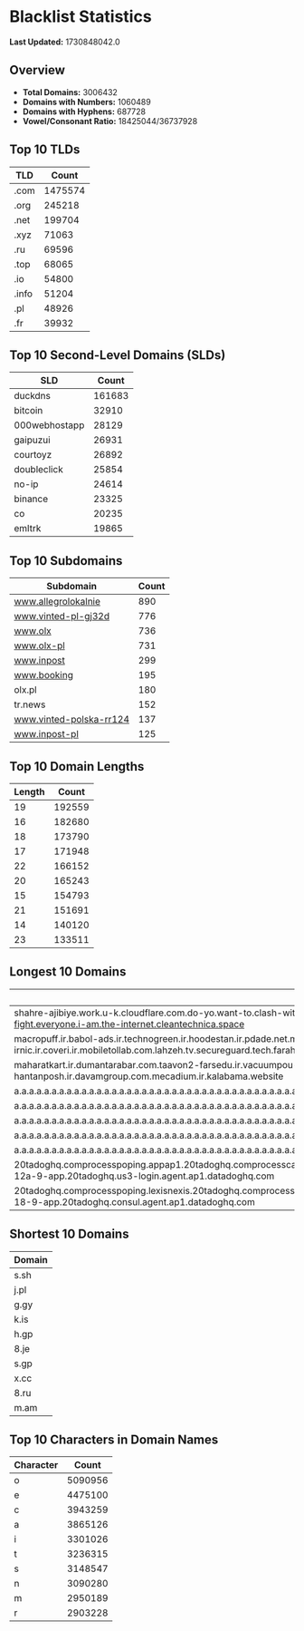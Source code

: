 # Blacklist Statistics

**Last Updated:** 1730848042.0

## Overview
- **Total Domains:** 3006432
- **Domains with Numbers:** 1060489
- **Domains with Hyphens:** 687728
- **Vowel/Consonant Ratio:** 18425044/36737928

## Top 10 TLDs
| TLD | Count |
| --- | ----- |
| .com | 1475574 |
| .org | 245218 |
| .net | 199704 |
| .xyz | 71063 |
| .ru | 69596 |
| .top | 68065 |
| .io | 54800 |
| .info | 51204 |
| .pl | 48926 |
| .fr | 39932 |

## Top 10 Second-Level Domains (SLDs)
| SLD | Count |
| --- | ----- |
| duckdns | 161683 |
| bitcoin | 32910 |
| 000webhostapp | 28129 |
| gaipuzui | 26931 |
| courtoyz | 26892 |
| doubleclick | 25854 |
| no-ip | 24614 |
| binance | 23325 |
| co | 20235 |
| emltrk | 19865 |

## Top 10 Subdomains
| Subdomain | Count |
| --------- | ----- |
| www.allegrolokalnie | 890 |
| www.vinted-pl-gj32d | 776 |
| www.olx | 736 |
| www.olx-pl | 731 |
| www.inpost | 299 |
| www.booking | 195 |
| olx.pl | 180 |
| tr.news | 152 |
| www.vinted-polska-rr124 | 137 |
| www.inpost-pl | 125 |

## Top 10 Domain Lengths
| Length | Count |
| ------ | ----- |
| 19 | 192559 |
| 16 | 182680 |
| 18 | 173790 |
| 17 | 171948 |
| 22 | 166152 |
| 20 | 165243 |
| 15 | 154793 |
| 21 | 151691 |
| 14 | 140120 |
| 23 | 133511 |

## Longest 10 Domains
| Domain |
| ------ |
| shahre-ajibiye.work.u-k.cloudflare.com.do-yo.want-to.clash-with.this.www.microsoft.com.there-is-no.dlate-fine.google.comwww.dynu.com.count-with-me.cyou.com.now-sudo.rm-rf.ddns.net.we-are-here.again-to-fight.everyone.i-am.the-internet.cleantechnica.space |
| macropuff.ir.babol-ads.ir.technogreen.ir.hoodestan.ir.pdade.net.maharatamoozi.ir.biores.ir.pbmarket.ir.shop-kala.ir.ayeroon.ir.kimia-choob.com.ov104-irnic.ir.coveri.ir.mobiletollab.com.lahzeh.tv.secureguard.tech.farahadaf.ir.yejadige.ir.tehraanvila.shop |
| maharatkart.ir.dumantarabar.com.taavon2-farsedu.ir.vacuumpou-ya.com.helikala.com.souli.ir.variz.me.javaherha.ir.mmpars-vnd.com.medisib.com.ojan.org.myheaven.ir.khanehma-hak.ir.wagg-on-ads.com.bor-hantanposh.ir.davamgroup.com.mecadium.ir.kalabama.website |
| a.a.a.a.a.a.a.a.a.a.a.a.a.a.a.a.a.a.a.a.a.a.a.a.a.a.a.a.a.a.a.a.a.a.a.a.a.a.a.a.a.a.a.a.a.a.a.a.a.a.a.a.a.a.a.a.a.a.a.a.a.a.a.a.a.a.a.a.a.a.a.a.a.a.a.a.a.a.a.a.a.a.a.a.a.a.a.a.a.a.a.a.a.a.a.a.a.a.a.a.a.a.a.a.a.a.a.a.a.a.a.a.a.a.a.a.a.a.a.myniceposts.com |
| a.a.a.a.a.a.a.a.a.a.a.a.a.a.a.a.a.a.a.a.a.a.a.a.a.a.a.a.a.a.a.a.a.a.a.a.a.a.a.a.a.a.a.a.a.a.a.a.a.a.a.a.a.a.a.a.a.a.a.a.a.a.a.a.a.a.a.a.a.a.a.a.a.a.a.a.a.a.a.a.a.a.a.a.a.a.a.a.a.a.a.a.a.a.a.a.a.a.a.a.a.a.a.a.a.a.a.a.a.a.a.a.a.a.a.a.a.a.myniceposts.com |
| a.a.a.a.a.a.a.a.a.a.a.a.a.a.a.a.a.a.a.a.a.a.a.a.a.a.a.a.a.a.a.a.a.a.a.a.a.a.a.a.a.a.a.a.a.a.a.a.a.a.a.a.a.a.a.a.a.a.a.a.a.a.a.a.a.a.a.a.a.a.a.a.a.a.a.a.a.a.a.a.a.a.a.a.a.a.a.a.a.a.a.a.a.a.a.a.a.a.a.a.a.a.a.a.a.a.a.a.a.a.a.a.a.a.a.a.a.myniceposts.com |
| a.a.a.a.a.a.a.a.a.a.a.a.a.a.a.a.a.a.a.a.a.a.a.a.a.a.a.a.a.a.a.a.a.a.a.a.a.a.a.a.a.a.a.a.a.a.a.a.a.a.a.a.a.a.a.a.a.a.a.a.a.a.a.a.a.a.a.a.a.a.a.a.a.a.a.a.a.a.a.a.a.a.a.a.a.a.a.a.a.a.a.a.a.a.a.a.a.a.a.a.a.a.a.a.a.a.a.a.a.a.a.a.a.a.a.a.myniceposts.com |
| a.a.a.a.a.a.a.a.a.a.a.a.a.a.a.a.a.a.a.a.a.a.a.a.a.a.a.a.a.a.a.a.a.a.a.a.a.a.a.a.a.a.a.a.a.a.a.a.a.a.a.a.a.a.a.a.a.a.a.a.a.a.a.a.a.a.a.a.a.a.a.a.a.a.a.a.a.a.a.a.a.a.a.a.a.a.a.a.a.a.a.a.a.a.a.a.a.a.a.a.a.a.a.a.a.a.a.a.a.a.a.a.a.a.a.myniceposts.com |
| 20tadoghq.comprocesspoping.appap1.20tadoghq.comprocesscal.agent.ap1.20tadoghq.0-13-9-app.ap1.20tadoghq.usage-comprocessbeta-urls.ap1.20tadoghq.helm-20tadoghq-iress.20tadoghq.helm-20tadoghq-2-12a-9-app.20tadoghq.us3-login.agent.ap1.datadoghq.com |
| 20tadoghq.comprocesspoping.lexisnexis.20tadoghq.comprocesscal.agent.ap1.20tadoghq.0-13-9-app.ap1.20tadoghq.usage-comprocessbeta-urls.ap1.20tadoghq.helm-20tadoghq-iress.20tadoghq.helm-20tadoghq-2-18-9-app.20tadoghq.consul.agent.ap1.datadoghq.com |

## Shortest 10 Domains
| Domain |
| ------ |
| s.sh |
| j.pl |
| g.gy |
| k.is |
| h.gp |
| 8.je |
| s.gp |
| x.cc |
| 8.ru |
| m.am |

## Top 10 Characters in Domain Names
| Character | Count |
| --------- | ----- |
| o | 5090956 |
| e | 4475100 |
| c | 3943259 |
| a | 3865126 |
| i | 3301026 |
| t | 3236315 |
| s | 3148547 |
| n | 3090280 |
| m | 2950189 |
| r | 2903228 |
